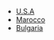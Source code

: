- [U.S.A](Sorgenti/TA/B£A/C5_EST_010)
- [Marocco](Sorgenti/TA/B£A/C5_EST_020)
- [Bulgaria](Sorgenti/TA/B£A/C5_EST_030)
